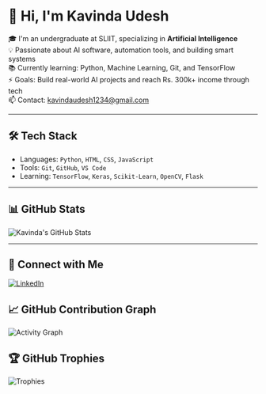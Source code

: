 # 👋 Hi, I'm Kavinda Udesh

🎓 I'm an undergraduate at SLIIT, specializing in **Artificial Intelligence**  
💡 Passionate about AI software, automation tools, and building smart systems  
📚 Currently learning: Python, Machine Learning, Git, and TensorFlow  
⚡ Goals: Build real-world AI projects and reach Rs. 300k+ income through tech  
📫 Contact: kavindaudesh1234@gmail.com

---

## 🛠️ Tech Stack
- Languages: `Python`, `HTML`, `CSS`, `JavaScript`
- Tools: `Git`, `GitHub`, `VS Code`
- Learning: `TensorFlow`, `Keras`, `Scikit-Learn`, `OpenCV`, `Flask`

---

## 📊 GitHub Stats
![Kavinda's GitHub Stats](https://github-readme-stats.vercel.app/api?username=udeshkavinda&show_icons=true&theme=radical)

---

## 🔗 Connect with Me
[![LinkedIn](https://img.shields.io/badge/LinkedIn-blue?logo=linkedin)](https://www.linkedin.com/in/yourprofile/)
## 📈 GitHub Contribution Graph
![Activity Graph](https://github-readme-activity-graph.vercel.app/graph?username=udeshkavinda&theme=react-dark)
## 🏆 GitHub Trophies
![Trophies](https://github-profile-trophy.vercel.app/?username=udeshkavinda&theme=radical)
